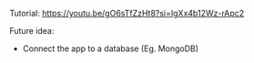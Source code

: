 Tutorial: https://youtu.be/gO6sTfZzHt8?si=IgXx4b12Wz-rApc2

Future idea:
- Connect the app to a database (Eg. MongoDB)
